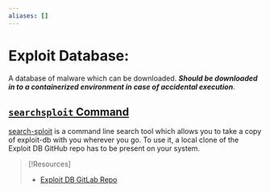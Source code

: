 ```yaml
---
aliases: []
---
```


# Exploit Database:
A database of malware which can be downloaded. ***Should be downloaded in to a containerized environment in case of accidental execution***.
## [`searchsploit` Command](searchsploit.md) 
[search-sploit]() is a command line search tool which allows you to take a copy of exploit-db with you wherever you go. To use it, a local clone of the Exploit DB GitHub repo has to be present on your system.

> [!Resources]
> - [Exploit DB GitLab Repo](https://gitlab.com/exploit-database/exploitdb)

